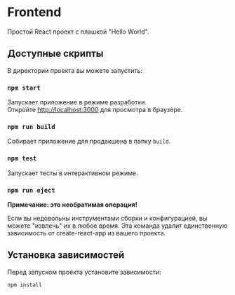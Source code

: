 # Frontend

Простой React проект с плашкой "Hello World".

## Доступные скрипты

В директории проекта вы можете запустить:

### `npm start`

Запускает приложение в режиме разработки.\
Откройте [http://localhost:3000](http://localhost:3000) для просмотра в браузере.

### `npm run build`

Собирает приложение для продакшена в папку `build`.

### `npm test`

Запускает тесты в интерактивном режиме.

### `npm run eject`

**Примечание: это необратимая операция!**

Если вы недовольны инструментами сборки и конфигурацией, вы можете "извлечь" их в любое время. Эта команда удалит единственную зависимость от create-react-app из вашего проекта.

## Установка зависимостей

Перед запуском проекта установите зависимости:

```bash
npm install
``` 